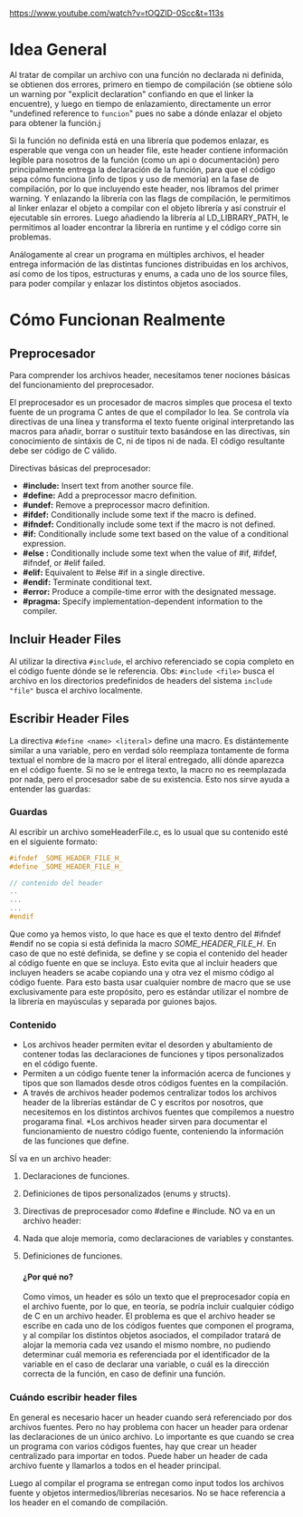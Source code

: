 https://www.youtube.com/watch?v=tOQZlD-0Scc&t=113s

# Idea General
Al tratar de compilar un archivo con una función no declarada ni definida, se obtienen dos errores, primero en tiempo de compilación
(se obtiene sólo un warning por "explicit declaration" confiando en que el linker la encuentre), y luego en tiempo de enlazamiento, 
directamente un error "undefined reference to `funcion`" pues no sabe a dónde enlazar el objeto para obtener la función.j

Si la función no definida está en una librería que podemos enlazar, es esperable que venga con un 
header file, este header contiene información legible para nosotros de la función (como un api o documentación)
pero principalmente entrega la declaración de la función, para que el código sepa cómo funciona (info de tipos
y uso de memoria) en la fase de compilación, por lo que incluyendo este header, nos libramos del primer warning.
Y enlazando la librería con las flags de compilación, le permitimos al linker enlazar el objeto a compilar con el 
objeto librería y así construir el ejecutable sin errores.
Luego añadiendo la librería al LD_LIBRARY_PATH, le permitimos al loader encontrar la librería en runtime y el código corre
sin problemas.

Análogamente al crear un programa en múltiples archivos, el header entrega información de las distintas funciones distribuidas
en los archivos, así como de los tipos, estructuras y enums, a cada uno de los source files, para poder compilar y enlazar los 
distintos objetos asociados.

# Cómo Funcionan Realmente
## Preprocesador
Para comprender los archivos header, necesitamos tener nociones básicas del funcionamiento
del preprocesador.

El preprocesador es un procesador de macros simples que procesa el texto fuente de un 
programa C antes de que el compilador lo lea. Se controla vía directivas de una línea
y transforma el texto fuente original interpretando las macros para añadir, borrar o
sustituir texto basándose en las directivas, sin conocimiento de sintáxis de C, ni de tipos
ni de nada. El código resultante debe ser código de C válido.

Directivas básicas del preprocesador:
* **#include:**    Insert text from another source file.
* **#define:**     Add a preprocessor macro definition.
* **#undef:**      Remove a preprocessor macro definition.
* **#ifdef:**      Conditionally include some text if the macro is defined.
* **#ifndef:**     Conditionally include some text if the macro is not defined.
* **#if:**         Conditionally include some text based on the value of a conditional expression.
* **#else :**      Conditionally include some text when the value of #if, #ifdef, #ifndef, or #elif failed.
* **#elif:**       Equivalent to #else #if in a single directive.
* **#endif:**      Terminate conditional text.
* **#error:**      Produce a compile-time error with the designated message.
* **#pragma:**     Specify implementation-dependent information to the compiler.

## Incluir Header Files
Al utilizar la directiva `#include`, el archivo referenciado se copia completo en el código
fuente dónde se le referencia. 
Obs: `#include <file>` busca el archivo en los directorios predefinidos de headers del sistema
     `include "file"` busca el archivo localmente.

## Escribir Header Files
La directiva `#define <name> <literal>` define una macro. Es distántemente similar a una variable,
pero en verdad sólo reemplaza tontamente de forma textual el nombre de la macro por el literal entregado,
allí dónde aparezca en el código fuente.
Si no se le entrega texto, la macro no es reemplazada por nada, pero el procesador sabe de su existencia.
Esto nos sirve ayuda a entender las guardas:

### Guardas
Al escribir un archivo someHeaderFile.c, es lo usual que su contenido esté en el siguiente formato:
```C
#ifndef _SOME_HEADER_FILE_H_
#define _SOME_HEADER_FILE_H_

// contenido del header
..
...
...
#endif
```
Que como ya hemos visto, lo que hace es que el texto dentro del #ifndef #endif no se
copia  si está definida la macro _SOME_HEADER_FILE_H_. En caso de que no esté definida,
se define y se copia el contenido del header al código fuente en que se incluya.
Esto evita que al incluir headers que incluyen headers se acabe copiando una y otra
vez el mismo código al código fuente.
Para esto basta usar cualquier nombre de macro que se use exclusivamente para este propósito,
pero es estándar utilizar el nombre de la librería en mayúsculas y separada por guiones bajos.

### Contenido
* Los archivos header permiten evitar el desorden y abultamiento de contener todas las
declaraciones de funciones y tipos personalizados en el código fuente.
* Permiten a un código fuente tener la información acerca de funciones y tipos
que son llamados desde otros códigos fuentes en la compilación.
* A través de archivos header podemos centralizar todos los archivos header de la librerías
estándar de C y escritos por nosotros, que necesitemos en los distintos archivos fuentes
que compilemos a nuestro progarama final.
*Los archivos header sirven para documentar el funcionamiento de nuestro código fuente,
conteniendo la información de las funciones que define.

SÍ va en un archivo header:
1. Declaraciones de funciones.
2. Definiciones de tipos personalizados (enums y structs).
3. Directivas de preprocesador como #define e #include.
NO va en un archivo header:
1. Nada que aloje memoria, como declaraciones de variables y constantes.
2. Definiciones de funciones.

    #### ¿Por qué no?
    Como vimos, un header es sólo un texto que el preprocesador copia en el archivo fuente,
    por lo que, en teoría, se podría incluir cualquier código de C en un archivo header.
    El problema es que el archivo header se escribe en cada uno de los códigos fuentes que 
    componen el programa, y al compilar los distintos objetos asociados, el compilador tratará
    de alojar la memoria cada vez usando el mismo nombre, no pudiendo determinar cuál memoria es 
    referenciada por el identificador de la variable en el caso de declarar una variable, o cuál es  la
    dirección correcta de la función, en caso de definir una función.

### Cuándo escribir header files
En general es necesario hacer un header cuando será referenciado por dos archivos fuentes. Pero
no hay problema con hacer un header para ordenar las declaraciones de un único archivo.
Lo importante es que cuando se crea un programa con varios códigos fuentes, hay que crear un header
centralizado para importar en todos. Puede haber un header de cada archivo fuente y llamarlos a todos
en el header principal.

Luego al compilar el programa se entregan como input todos los archivos fuente y objetos intermedios/librerías
necesarios. No se hace referencia a los header en el comando de compilación.
